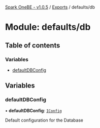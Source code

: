 [Spark OneBE - v1.0.5](../README.md) / [Exports](../modules.md) / defaults/db

# Module: defaults/db

## Table of contents

### Variables

- [defaultDBConfig](defaults_db.md#defaultdbconfig)

## Variables

### defaultDBConfig

• **defaultDBConfig**: [`IConfig`](../interfaces/System_IConfig.IConfig.md)

Default configuration for the Database
